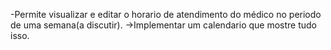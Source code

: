-Permite visualizar e editar o horario de atendimento do médico
no periodo de uma semana(a discutir).
	->Implementar um calendario que mostre tudo isso.